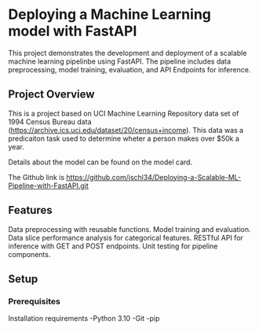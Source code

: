 # Deploying a Machine Learning model with FastAPI

This project demonstrates the development and deployment of a scalable machine learning pipelinbe using FastAPI. The pipeline includes data preprocessing, model training, evaluation, and API Endpoints for inference.

## Project Overview
This is a project based on UCI Machine Learning Repository data set of 1994 Census Bureau data (https://archive.ics.uci.edu/dataset/20/census+income). This data was a predicaiton task used to determine wheter a person makes over $50k a year.

Details about the model can be found on the model card.

The Github link is https://github.com/jschl34/Deploying-a-Scalable-ML-Pipeline-with-FastAPI.git

## Features
Data preprocessing with reusable functions.
Model training and evaluation.
Data slice performance analysis for categorical features.
RESTful API for inference with GET and POST endpoints.
Unit testing for pipeline components.

## Setup

### Prerequisites
Installation requirements
-Python 3.10
-Git
-pip


